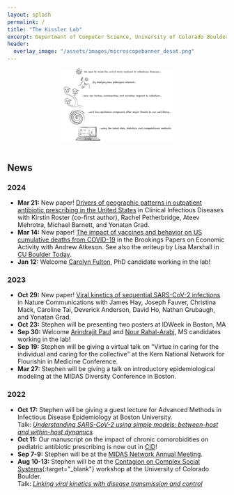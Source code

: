 ```yaml
---
layout: splash
permalink: /
title: "The Kissler Lab"
excerpt: Department of Computer Science, University of Colorado Boulder
header:
  overlay_image: "/assets/images/microscopebanner_desat.png"
---
```


<!-- <br>
<center>
<h1>EMIRG:</h1>
<h3>The Epidemic Modeling, Inference, and Response Group</h3> <br> <br>
<img src="assets/images/emirg-logo.png" style="width:25%">
</center>
<br>  -->

<!-- <br> -->
<center>
<!-- <h1>The Kissler Lab</h1> <br> -->
<!-- <img src="assets/images/emirg-logo.png" style="width:20%"> <br> -->
<!-- <img src="assets/images/emirg-color-2.png" style="width:20%"> <br> -->
<!-- <img src="assets/images/emirg-fullredyellow.png" style="width:20%"> <br> -->
<img src="assets/images/summary-collective-corrected.png" style="width:50%">
<!-- <h3>Modeling and inference for outbreak preparedness and response</h3> --> <!-- <br> <br> -->
</center>
<br> 

## News

### 2024
- __Mar 21:__ New paper! [Drivers of geographic patterns in outpatient antibiotic prescribing in the United States](https://academic.oup.com/cid/advance-article/doi/10.1093/cid/ciae111/7632801) in Clinical Infectious Diseases with Kirstin Roster (co-first author), Rachel Petherbridge, Ateev Mehrotra, Michael Barnett, and Yonatan Grad. 
- __Mar 14:__ New paper! [The impact of vaccines and behavior on US cumulative deaths from COVID-19](https://www.brookings.edu/articles/the-impact-of-vaccines-and-behavior-on-us-cumulative-deaths-from-covid-19/) in the Brookings Papers on Economic Activity with Andrew Atkeson. See also the writeup by Lisa Marshall in [CU Boulder Today](https://www.colorado.edu/today/2024/05/09/social-distancing-plus-vaccines-prevented-800000-covid-deaths-great-cost). 
- __Jan 12:__ Welcome [Carolyn Fulton](/people/CarolynFulton/), PhD candidate working in the lab! 

### 2023
- __Oct 29:__ New paper! [Viral kinetics of sequential SARS-CoV-2 infections](https://www.nature.com/articles/s41467-023-41941-z) in Nature Communications with James Hay, Joseph Fauver, Christina Mack, Caroline Tai, Deverick Anderson, David Ho, Nathan Grubaugh, and Yonatan Grad. 
- __Oct 23:__ Stephen will be presenting two posters at IDWeek in Boston, MA
- __Sep 30:__ Welcome [Arindrajit Paul](/people/ArindrajitPaul/) and [Nour Rahal-Arabi](/people/NourRahalArabi/), MS candidates working in the lab!
- __Sep 19:__ Stephen will be giving a virtual talk on "Virtue in caring for the individual and caring for the collective" at the Kern National Network for Flourishin in Medicine Conference. 
- __Mar 27:__ Stephen will be giving a talk on introductory epidemiological modeling at the MIDAS Diversity Conference in Boston.

### 2022
- __Oct 17:__ Stephen will be giving a guest lecture for Advanced Methods in Infectious Disease Epidemiology at Boston University. <br>
Talk: [_Understanding SARS-CoV-2 using simple models: between-host and within-host dynamics_](/talks/Kissler_BS825/index.html)
- __Oct 11:__ Our manuscript on the impact of chronic comorobidities on pediatric antibiotic prescribing is now out in [CID](https://academic.oup.com/cid/advance-article/doi/10.1093/cid/ciac811/6748284)!
- __Sep 7-9:__ Stephen will be at the [MIDAS Network Annual Meeting](https://midasnetwork.us/midas-network-annual-meeting-midas-2022/).
- __Aug 10-13:__ Stephen will be at the [Contagion on Complex Social Systems](https://www.colorado.edu/amath/caccss2022){:target="_blank"} workshop at the University of Colorado Boulder. <br>
Talk: [_Linking viral kinetics with disease transmission and control_](/talks/Kissler_CCSS/index.html)


<!-- <a class="twitter-timeline" href="https://twitter.com/StephenKissler?ref_src=twsrc%5Etfw">Tweets by StephenKissler</a> <script async src="https://platform.twitter.com/widgets.js" charset="utf-8"></script> -->